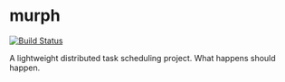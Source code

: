 # murph
[![Build Status](https://travis-ci.org/meeteach/murph.svg?branch=master)](https://travis-ci.org/meeteach/murph) 

A lightweight distributed task scheduling project. What happens should happen.

